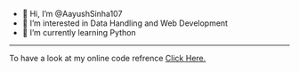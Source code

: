 - 👋 Hi, I’m @AayushSinha107
- 👀 I’m interested in Data Handling and Web Development
- 🌱 I’m currently learning Python

---

To have a look at my online code refrence [Click Here.](https://aayushcodedumpyard.blogspot.com)

<!---
AayushSinha107/AayushSinha107 is a ✨ special ✨ repository because its `README.md` (this file) appears on your GitHub profile.
You can click the Preview link to take a look at your changes.
--->
